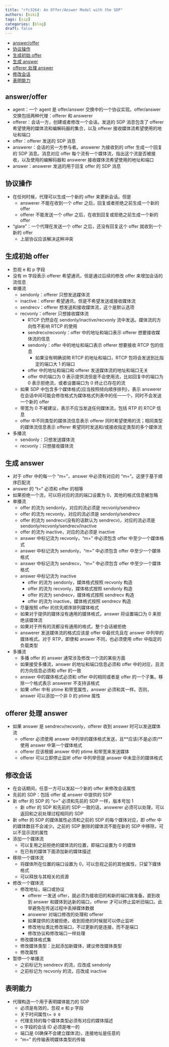 ```yaml
---
title: "rfc3264: An Offer/Answer Model with the SDP"
authors: [kiki]
tags: [sip]
categories: [blog]
draft: false
---
```


- [answer/offer](#answeroffer)
- [协议操作](#%e5%8d%8f%e8%ae%ae%e6%93%8d%e4%bd%9c)
- [生成初始 offer](#%e7%94%9f%e6%88%90%e5%88%9d%e5%a7%8b-offer)
- [生成 answer](#%e7%94%9f%e6%88%90-answer)
- [offerer 处理 answer](#offerer-%e5%a4%84%e7%90%86-answer)
- [修改会话](#%e4%bf%ae%e6%94%b9%e4%bc%9a%e8%af%9d)
- [表明能力](#%e8%a1%a8%e6%98%8e%e8%83%bd%e5%8a%9b)

## answer/offer

- agent：一个 agent 是 offer/answer 交换中的一个协议实现。offer/answer 交换包括两种代理：offerer 和 answerer
- offerer：会话一方，创建或者修改一个会话。发送的 SDP 消息包含了 offerer 希望使用的媒体流和编解码器的集合，以及 offerer 接收媒体流希望使用的地址和端口
- offer：offerer 发送的 SDP 消息
- answerer：会话的另一方参与者。answerer 为接收到的 offer 生成一个回复的 SDP 消息。消息对应 offer 每个流有一个媒体流，指出这个流是否被接收，以及使用的编解码器和 answerer 接收媒体流希望使用的地址和端口
- answer：answerer 发送的用于回复 offer 的 SDP 消息

## 协议操作

- 在任何时候，代理可以生成一个新的 offer 来更新会话。但是
  - answerer 不能在收到一个 offer 之后，回复或者拒绝之前生成一个新的 offer
  - offerer 不能发送一个 offer 之后，在收到回复或拒绝之前生成一个新的 offer
- “glare”：一个代理在发送一个 offer 之后，还没有回复这个 offer 就收到一个新的 offer
  - 上层协议应该解决这种冲突

## 生成初始 offer

- 忽视 e 和 p 字段
- 没有 m 字段表示 offerer 希望通讯，但是通过后续的修改 offer 来增加会话的流信息
- 单播流
  - sendonly：offerer 只想发送媒体流
  - inactive：offerer 希望通讯，但是不希望发送或接收媒体流
  - sendrecv：offerer 想发送和接收媒体流，这个是默认选项
  - recvonly：offerer 只想接收媒体流
    - RTCP 仍然会在 sendonly/inactive/recvonly 流中发送。媒体流的方向性不影响 RTCP 的使用
    - sendrecv/recvonly：offer 中的地址和端口表示 offerer 想要接收媒体流的信息
    - sendonly：offer 中的地址和端口表示 offerer 想要接收 RTCP 包的信息
      - 如果没有明确说明 RTCP 的地址和端口，RTCP 包将会发送到比指定的端口大 1 的端口
    - offer 中的地址和端口和 offerer 发送媒体流的地址和端口无关
    - offer 中的端口为 0 表示提供流但是不会使用流，比如回复中的端口为 0 表示拒绝流，或者设置端口为 0 终止已存在的流
  - 如果 SDP 中包含多个媒体格式(应当按照倾向顺序排列)，表示 answerer 在会话中间可能会修改格式为媒体格式列表中的任一一个，同时不会发送一个新的 offer
  - 带宽为 0 不被建议，表示不应当发送任何媒体流，包括 RTP 的 RTCP 信息
  - offer 中不同类型的媒体流信息表示 offerer 同时希望使用的流；相同类型的媒体流信息表示 offerer 希望同时发送和/或接收指定类型的多个媒体流
- 多播流
  - sendonly：只想发送媒体流
  - recvonly：只想接收媒体流

## 生成 answer

- 对于 offer 中的每一个 “m=”，answer 中必须有对应的 “m=”。这便于基于顺序匹配流
- answer 的 “t=” 必须和 offer 的相等
- 如果拒绝一个流，可以将对应的流的端口设置为 0，其他的格式信息被忽略
- 单播流
  - offer 的流为 sendonly，对应的流必须是 recvonly/sendrecv
  - offer 的流为 recvonly，对应的流必须是 sendonly/sendrecv
  - offer 的流为 sendrecv(没有的话默认为 sendrecv)，对应的流必须是 sendonly/recvonly/sendrecv/inactive
  - offer 的流为 inactive，对应的流必须是 inactive
  - answer 中标记流为 recvonly，“m=” 中必须包含 offer 中至少一个媒体格式
  - answer 中标记流为 sendonly，“m=” 中必须包含 offer 中至少一个媒体格式
  - answer 中标记流为 sendrecv，“m=” 中必须包含 offer 中至少一个媒体格式
  - answer 中标记流为 inactive
    - offer 的流为 sendonly，媒体格式按照 recvonly 构造
    - offer 的流为 recvonly，媒体格式按照 sendonly 构造
    - offer 的流为 sendrecv，媒体格式按照 sendrecv 构造
    - offer 的流为 inactive，媒体格式按照 sendrecv 构造
  - 尽量按照 offer 的优先顺序排列媒体格式
  - 如果对于提供的媒体没有通用的媒体格式，answer 将设置端口为 0 来拒绝该媒体流
  - 如果对于所有的流都没有通用的格式，整个会话被拒绝
  - answerer 发送媒体流的格式应该是 offer 中最优先且在 answer 中列举的媒体格式。对于 RTP，即使和 answer 不同，也必须使用 offer 中指定的负载类型
- 多播流
  - 多播 offer 的 answer 通常涉及修改一个流的某些方面
  - 如果接受多播流，answer 的地址和端口信息必须和 offer 中的对应，且流的方向信息必须和 offer 的一致
  - answer 中的媒体格式必须和 offer 中的相同或者是 offer 的一个子集。移除一个格式表示 answerer 不支持该格式
  - 如果 offer 中有 ptime 和带宽属性，answer 必须和其一样。否则，answer 可以添加一个非 0 的 ptime 属性
  
## offerer 处理 answer

- 如果 answer 是 sendrecv/recvonly，offerer 收到 answer 时可以发送媒体流
  - offerer 必须使用 answer 中列举的媒体格式发送，且**应该(不是必须)**使用 answer 中第一个媒体格式
  - offerer 应该根据 answer 中的 ptime 和带宽来发送媒体
  - offerer 可以立即停止监听 offer 中列举但是 answer 中未显示的媒体格式

## 修改会话

- 在会话期间，任意一方可以发起一个新的 offer 来修改会话属性
- 先前的 SDP：包括 offer 或 answer 中提供的 SDP
- 新 offer 的 SDP 的 “o=” 必须和先前的 SDP 一样，版本号加 1
  - 新 offer 的 SDP 和先前的 SDP 一致的话，answerer 必须可以处理，可以返回和之前处理过程相同的 SDP
- 新 offer 的 SDP 的媒体属性必须和之前的 SDP 的每个媒体对应，即 offer 中的媒体数目不会减少。之前的 SDP 删除的媒体流不能在新的 SDP 中移除，可以不显示流的属性
- 添加一个媒体流
  - 可以复用之前拒绝的媒体流的位置，即端口设置为 0 的媒体
  - 在已有的媒体下面添加新的媒体描述
- 移除一个媒体流
  - 将媒体所在位置的端口设置为 0，可以忽视之前的其他属性，只留下媒体格式
  - 可以释放与其相关的资源
- 修改一个媒体流
  - 修改地址，端口或协议
    - offerer 一发送 offer，就必须为接收旧的和新的端口做准备。直到收到 answer 和媒体到达新的端口，offerer 才可以停止监听旧端口。此举避免在传送过程中丢掉媒体数据
    - answerer 对端口修改的处理和 offerer
    - 如果提供的流被拒绝，收到拒绝的时候就可以停止监听
    - 修改地址类比修改端口，不过更新的是连接，而不是端口
    - 修改协议和修改端口一样处理
  - 修改媒体格式集
  - 修改媒体类型：比起添加新媒体，建议修改媒体类型
  - 修改属性
- 暂停一个单播流
  - 之前标记为 sendrecv 的流，应改成 sendonly
  - 之前标记为 recvonly 的流，应改成 inactive

## 表明能力

- 代理构造一个用于表明媒体能力的 SDP
  - 必须是有效的，忽视 e 和 p 字段
  - 关于时间属性`t= 0 0`
  - 代理支持的每个媒体类型必须有对应的媒体描述
  - o 字段的会话 ID 必须是唯一的
  - 端口是 0(确保不会建立媒体流)，连接地址是任意的
  - “m=” 的传输表明媒体类型的传输
